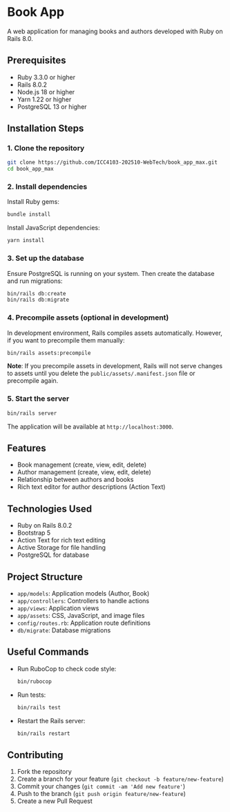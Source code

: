 # Book App

A web application for managing books and authors developed with Ruby on Rails 8.0.

## Prerequisites

* Ruby 3.3.0 or higher
* Rails 8.0.2
* Node.js 18 or higher
* Yarn 1.22 or higher
* PostgreSQL 13 or higher

## Installation Steps

### 1. Clone the repository

```bash
git clone https://github.com/ICC4103-202510-WebTech/book_app_max.git
cd book_app_max
```

### 2. Install dependencies

Install Ruby gems:

```bash
bundle install
```

Install JavaScript dependencies:

```bash
yarn install
```

### 3. Set up the database

Ensure PostgreSQL is running on your system. Then create the database and run migrations:

```bash
bin/rails db:create
bin/rails db:migrate
```

### 4. Precompile assets (optional in development)

In development environment, Rails compiles assets automatically. However, if you want to precompile them manually:

```bash
bin/rails assets:precompile
```

**Note**: If you precompile assets in development, Rails will not serve changes to assets until you delete the `public/assets/.manifest.json` file or precompile again.

### 5. Start the server

```bash
bin/rails server
```

The application will be available at `http://localhost:3000`.

## Features

* Book management (create, view, edit, delete)
* Author management (create, view, edit, delete)
* Relationship between authors and books
* Rich text editor for author descriptions (Action Text)

## Technologies Used

* Ruby on Rails 8.0.2
* Bootstrap 5
* Action Text for rich text editing
* Active Storage for file handling
* PostgreSQL for database

## Project Structure

* `app/models`: Application models (Author, Book)
* `app/controllers`: Controllers to handle actions
* `app/views`: Application views
* `app/assets`: CSS, JavaScript, and image files
* `config/routes.rb`: Application route definitions
* `db/migrate`: Database migrations

## Useful Commands

* Run RuboCop to check code style:

  ```bash
  bin/rubocop
  ```

* Run tests:

  ```bash
  bin/rails test
  ```

* Restart the Rails server:

  ```bash
  bin/rails restart
  ```

## Contributing

1. Fork the repository
2. Create a branch for your feature (`git checkout -b feature/new-feature`)
3. Commit your changes (`git commit -am 'Add new feature'`)
4. Push to the branch (`git push origin feature/new-feature`)
5. Create a new Pull Request
